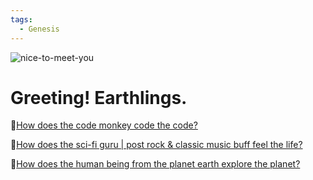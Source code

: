 ```yaml
---
tags:
  - Genesis
---
```


![nice-to-meet-you](https://nanonova-imgbed.oss-cn-chengdu.aliyuncs.com/2020/05/04/img4747.jpeg)

# Greeting! Earthlings.

👋[How does the code monkey code the code?](/code)

🖖[How does the sci-fi guru | post rock & classic music buff feel the life?](/life)

🖕[How does the human being from the planet earth explore the planet?](/world)
